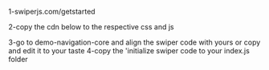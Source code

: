 1-swiperjs.com/getstarted

2-copy the cdn below to the respective css and js

<link
  rel="stylesheet"
  href="https://unpkg.com/swiper@8/swiper-bundle.min.css"
/>

<script src="https://unpkg.com/swiper@8/swiper-bundle.min.js"></script>
3-go to demo-navigation-core 
and align the swiper code with yours or copy and edit it to your taste
4-copy the 'initialize swiper code to your index.js folder

